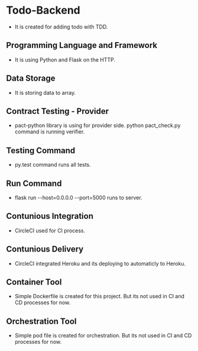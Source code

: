 # Todo-Backend
 
- It is created for adding todo with TDD.

## Programming Language and Framework

- It is using Python and Flask on the HTTP.

## Data Storage

- It is storing data to array.

## Contract Testing - Provider 

- pact-python library is using for provider side. python pact_check.py command is running verifier.

## Testing Command 

- py.test command runs all tests.

## Run Command

- flask run --host=0.0.0.0 --port=5000 runs to server.

## Contunious Integration

- CircleCI used for CI process.

## Contunious Delivery

- CircleCI integrated Heroku and its deploying to automaticly to Heroku.

## Container Tool

- Simple Dockerfile is created for this project. But its not used in CI and CD processes for now.

## Orchestration Tool

- Simple pod file is created for orchestration. But its not used in CI and CD processes for now.
